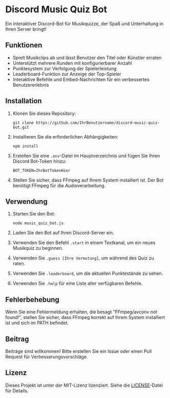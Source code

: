 # Discord Music Quiz Bot

Ein interaktiver Discord-Bot für Musikquizze, der Spaß und Unterhaltung in Ihren Server bringt!

## Funktionen

- Spielt Musikclips ab und lässt Benutzer den Titel oder Künstler erraten
- Unterstützt mehrere Runden mit konfigurierbarer Anzahl
- Punktesystem zur Verfolgung der Spielerleistung
- Leaderboard-Funktion zur Anzeige der Top-Spieler
- Interaktive Befehle und Embed-Nachrichten für ein verbessertes Benutzererlebnis

## Installation

1. Klonen Sie dieses Repository:
   ```
   git clone https://github.com/IhrBenutzername/discord-music-quiz-bot.git
   ```

2. Installieren Sie die erforderlichen Abhängigkeiten:
   ```
   npm install
   ```

3. Erstellen Sie eine `.env`-Datei im Hauptverzeichnis und fügen Sie Ihren Discord Bot-Token hinzu:
   ```
   BOT_TOKEN=IhrBotTokenHier
   ```

4. Stellen Sie sicher, dass FFmpeg auf Ihrem System installiert ist. Der Bot benötigt FFmpeg für die Audioverarbeitung.

## Verwendung

1. Starten Sie den Bot:
   ```
   node music_quiz_bot.js
   ```

2. Laden Sie den Bot auf Ihren Discord-Server ein.

3. Verwenden Sie den Befehl `.start` in einem Textkanal, um ein neues Musikquiz zu beginnen.

4. Verwenden Sie `.guess [Ihre Vermutung]`, um während des Quiz zu raten.

5. Verwenden Sie `.leaderboard`, um die aktuellen Punktestände zu sehen.

6. Verwenden Sie `.help` für eine Liste aller verfügbaren Befehle.

## Fehlerbehebung

Wenn Sie eine Fehlermeldung erhalten, die besagt "FFmpeg/avconv not found!", stellen Sie sicher, dass FFmpeg korrekt auf Ihrem System installiert ist und sich im PATH befindet.

## Beitrag

Beiträge sind willkommen! Bitte erstellen Sie ein Issue oder einen Pull Request für Verbesserungsvorschläge.

## Lizenz

Dieses Projekt ist unter der MIT-Lizenz lizenziert. Siehe die [LICENSE](LICENSE)-Datei für Details.
